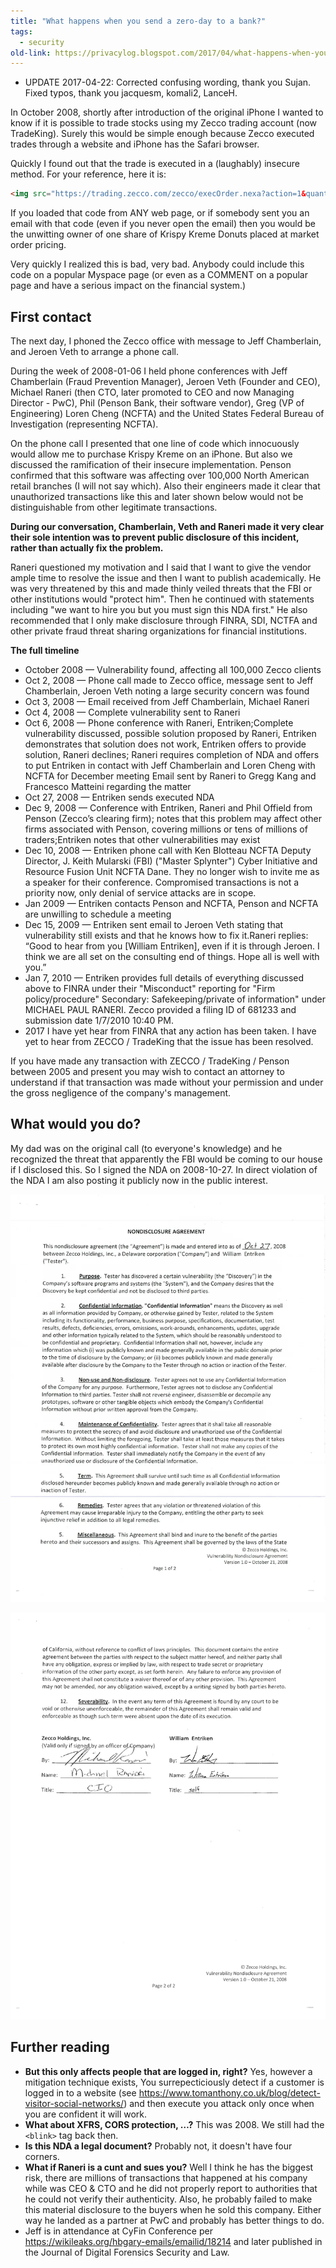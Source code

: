 ```yaml
---
title: "What happens when you send a zero-day to a bank?"
tags:
  - security
old-link: https://privacylog.blogspot.com/2017/04/what-happens-when-you-send-zero-day-to.html
---
```


- UPDATE 2017-04-22: Corrected confusing wording, thank you Sujan. Fixed typos, thank you jacquesm, komali2, LanceH.

In October 2008, shortly after introduction of the original iPhone I wanted to know if it is possible to trade stocks using my Zecco trading account (now TradeKing). Surely this would be simple enough because Zecco executed trades through a website and iPhone has the Safari browser.

Quickly I found out that the trade is executed in a (laughably) insecure method. For your reference, here it is:

```html
<img src="https://trading.zecco.com/zecco/execOrder.nexa?action=1&quantity=1&symbol=kkd&instruction=1&price=&stopPrice=&timeInForce=2&styleSheet=OrderSent">
```

If you loaded that code from ANY web page, or if somebody sent you an email with that code (even if you never open the email) then you would be the unwitting owner of one share of Krispy Kreme Donuts placed at market order pricing.

Very quickly I realized this is bad, very bad. Anybody could include this code on a popular Myspace page (or even as a COMMENT on a popular page and have a serious impact on the financial system.)

## First contact

The next day, I phoned the Zecco office with message to Jeff Chamberlain, and Jeroen Veth to arrange a phone call.

During the week of 2008-01-06 I held phone conferences with Jeff Chamberlain (Fraud Prevention Manager), Jeroen Veth (Founder and CEO), Michael Raneri (then CTO, later promoted to CEO and now Managing Director - PwC), Phil (Penson Bank, their software vendor), Greg (VP of Engineering) Loren Cheng (NCFTA) and the United States Federal Bureau of Investigation (representing NCFTA).

On the phone call I presented that one line of code which innocuously would allow me to purchase Krispy Kreme on an iPhone. But also we discussed the ramification of their insecure implementation. Penson confirmed that this software was affecting over 100,000 North American retail branches (I will not say which). Also their engineers made it clear that unauthorized transactions like this and later shown below would not be distinguishable from other legitimate transactions.

**During our conversation, Chamberlain, Veth and Raneri made it very clear their sole intention was to prevent public disclosure of this incident, rather than actually fix the problem.**

Raneri questioned my motivation and I said that I want to give the vendor ample time to resolve the issue and then I want to publish academically. He was very threatened by this and made thinly veiled threats that the FBI or other institutions would "protect him". Then he continued with statements including "we want to hire you but you must sign this NDA first." He also recommended that I only make disclosure through FINRA, SDI, NCTFA and other private fraud threat sharing organizations for financial institutions.

**The full timeline**

- October 2008 — Vulnerability found, affecting all 100,000 Zecco clients
- Oct 2, 2008 — Phone call made to Zecco office, message sent to Jeff Chamberlain, Jeroen Veth noting a large security concern was found
- Oct 3, 2008 — Email received from Jeff Chamberlain, Michael Raneri
- Oct 4, 2008 — Complete vulnerability sent to Raneri
- Oct 6, 2008 — Phone conference with Raneri, Entriken;Complete vulnerability discussed, possible solution proposed by Raneri, Entriken demonstrates that solution does not work, Entriken offers to provide solution, Raneri declines; Raneri requires completion of NDA and offers to put Entriken in contact with Jeff Chamberlain and Loren Cheng with NCFTA for December meeting Email sent by Raneri to Gregg Kang and Francesco Matteini regarding the matter
- Oct 27, 2008 — Entriken sends executed NDA
- Dec 9, 2008 — Conference with Entriken, Raneri and Phil Offield from Penson (Zecco’s clearing firm); notes that this problem may affect other firms associated with Penson, covering millions or tens of millions of traders;Entriken notes that other vulnerabilities may exist
- Dec 10, 2008 — Entriken phone call with Ken Blotteau NCFTA Deputy Director, J. Keith Mularski (FBI) ("Master Splynter") Cyber Initiative and Resource Fusion Unit NCFTA Dane. They no longer wish to invite me as a speaker for their conference. Compromised transactions is not a priority now, only denial of service attacks are in scope.
- Jan 2009 — Entriken contacts Penson and NCFTA, Penson and NCFTA are unwilling to schedule a meeting
- Dec 15, 2009 — Entriken sent email to Jeroen Veth stating that vulnerability still exists and that he knows how to fix it.Raneri replies: “Good to hear from you [William Entriken], even if it is through Jeroen. I think we are all set on the consulting end of things.  Hope all is well with you.”
- Jan 7, 2010 — Entriken provides full details of everything discussed above to FINRA under their "Misconduct" reporting for "Firm policy/procedure" Secondary: Safekeeping/private of information" under MICHAEL PAUL RANERI. Zecco provided a filing ID of 681233 and submission date 1/7/2010 10:40 PM.
- 2017 I have yet hear from FINRA that any action has been taken. I have yet to hear from ZECCO / TradeKing that the issue has been resolved.

If you have made any transaction with ZECCO / TradeKing / Penson between 2005 and present you may wish to contact an attorney to understand if that transaction was made without your permission and under the gross negligence of the company's management.

## What would you do?

My dad was on the original call (to everyone's knowledge) and he recognized the threat that apparently the FBI would be coming to our house if I disclosed this. So I signed the NDA on 2008-10-27. In direct violation of the NDA I am also posting it publicly now in the public interest.

![NDA 1](/assets/images/2017-04-20-how-to-zero-day-a-bank.webp)

![NDA 2](/assets/images/2017-04-20-how-to-zero-day-a-bank-2.webp)

## Further reading

- **But this only affects people that are logged in, right?** Yes, however a mitigation technique exists, You surrepecticiously detect if a customer is logged in to a website (see <https://www.tomanthony.co.uk/blog/detect-visitor-social-networks/>) and then execute you attack only once when you are confident it will work.
- **What about XFRS, CORS protection, …?** This was 2008. We still had the `<blink>` tag back then.
- **Is this NDA a legal document?** Probably not, it doesn't have four corners.
- **What if Raneri is a cunt and sues you?** Well I think he has the biggest risk, there are millions of transactions that happened at his company while was CEO & CTO and he did not properly report to authorities that he could not verify their authenticity. Also, he probably failed to make this material disclosure to the buyers when he sold this company. Either way he landed as a partner at PwC and probably has better things to do.
- Jeff is in attendance at CyFin Conference per <https://wikileaks.org/hbgary-emails/emailid/18214> and later published in the Journal of Digital Forensics Security and Law.
